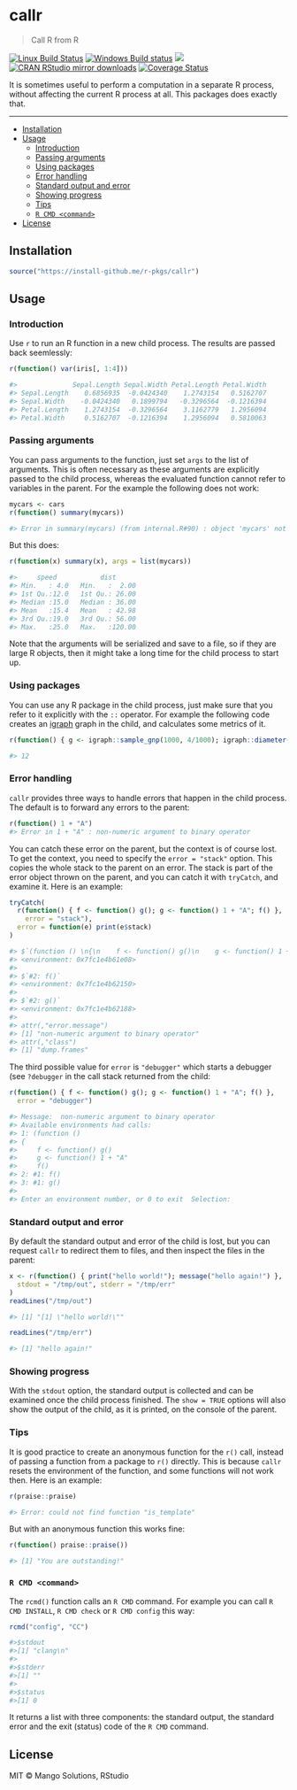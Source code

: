 
# callr

> Call R from R

[![Linux Build Status](https://travis-ci.org/r-pkgs/callr.svg?branch=master)](https://travis-ci.org/r-pkgs/callr)
[![Windows Build status](https://ci.appveyor.com/api/projects/status/github/r-pkgs/callr?svg=true)](https://ci.appveyor.com/project/gaborcsardi/callr)
[![](http://www.r-pkg.org/badges/version/callr)](http://www.r-pkg.org/pkg/callr)
[![CRAN RStudio mirror downloads](http://cranlogs.r-pkg.org/badges/callr)](http://www.r-pkg.org/pkg/callr)
[![Coverage Status](https://img.shields.io/codecov/c/github/r-pkgs/callr/master.svg)](https://codecov.io/github/r-pkgs/callr?branch=master)

It is sometimes useful to perform a computation in a separate R process,
without affecting the current R process at all. This packages does exactly
that.

---

  - [Installation](#installation)
  - [Usage](#usage)
    - [Introduction](#introduction)
    - [Passing arguments](#passing-arguments)
	- [Using packages](#using-packages)
	- [Error handling](#error-handling)
	- [Standard output and error](#standard-output-and-error)
	- [Showing progress](#showing-progress)
	- [Tips](#tips)
	- [`R CMD <command>`](#r-cmd-command)
  - [License](#license)

## Installation

```r
source("https://install-github.me/r-pkgs/callr")
```

## Usage

### Introduction

Use `r` to run an R function in a new child process. The results are
passed back seemlessly:

```r
r(function() var(iris[, 1:4]))

#>              Sepal.Length Sepal.Width Petal.Length Petal.Width
#> Sepal.Length    0.6856935  -0.0424340    1.2743154   0.5162707
#> Sepal.Width    -0.0424340   0.1899794   -0.3296564  -0.1216394
#> Petal.Length    1.2743154  -0.3296564    3.1162779   1.2956094
#> Petal.Width     0.5162707  -0.1216394    1.2956094   0.5810063
```

### Passing arguments

You can pass arguments to the function, just set `args` to the list of
arguments. This is often necessary as these arguments are explicitly
passed to the child process, whereas the evaluated function cannot
refer to variables in the parent. For the example the following does
not work:

```r
mycars <- cars
r(function() summary(mycars))

#> Error in summary(mycars) (from internal.R#90) : object 'mycars' not found
```

But this does:

```r
r(function(x) summary(x), args = list(mycars))

#>     speed           dist
#> Min.   : 4.0   Min.   :  2.00
#> 1st Qu.:12.0   1st Qu.: 26.00
#> Median :15.0   Median : 36.00
#> Mean   :15.4   Mean   : 42.98
#> 3rd Qu.:19.0   3rd Qu.: 56.00
#> Max.   :25.0   Max.   :120.00
```

Note that the arguments will be serialized and save to a file,
so if they are large R objects, then it might take a long time for the
child process to start up.

### Using packages

You can use any R package in the child process, just make sure that you
refer to it explicitly with the `::` operator. For example the following
code creates an [igraph](https://github.com/igraph/rigraph) graph
in the child, and calculates some metrics of it.

```r
r(function() { g <- igraph::sample_gnp(1000, 4/1000); igraph::diameter(g) })

#> 12
```

### Error handling

`callr` provides three ways to handle errors that happen in the
child process. The default is to forward any errors to the parent:

```r
r(function() 1 + "A")
#> Error in 1 + "A" : non-numeric argument to binary operator
```

You can catch these error on the parent, but the context is of course
lost. To get the context, you need to specify the `error = "stack"`
option. This copies the whole stack to the parent on an error.
The stack is part of the error object thrown on the parent, and you
can catch it with `tryCatch`, and examine it. Here is an example:

```r
tryCatch(
  r(function() { f <- function() g(); g <- function() 1 + "A"; f() },
    error = "stack"),
  error = function(e) print(e$stack)
)

#> $`(function () \n{\n    f <- function() g()\n    g <- function() 1 + "A"\n    f()`
#> <environment: 0x7fc1e4b61e08>
#>
#> $`#2: f()`
#> <environment: 0x7fc1e4b62150>
#>
#> $`#2: g()`
#> <environment: 0x7fc1e4b62188>
#>
#> attr(,"error.message")
#> [1] "non-numeric argument to binary operator"
#> attr(,"class")
#> [1] "dump.frames"
```

The third possible value for `error` is `"debugger"` which starts a
debugger (see `?debugger` in the call stack returned from the child:

```r
r(function() { f <- function() g(); g <- function() 1 + "A"; f() },
  error = "debugger")

#> Message:  non-numeric argument to binary operator
#> Available environments had calls:
#> 1: (function ()
#> {
#>     f <- function() g()
#>     g <- function() 1 + "A"
#>     f()
#> 2: #1: f()
#> 3: #1: g()
#>
#> Enter an environment number, or 0 to exit  Selection:
```

### Standard output and error

By default the standard output and error of the child is lost,
but you can request `callr` to redirect them to files, and then
inspect the files in the parent:

```r
x <- r(function() { print("hello world!"); message("hello again!") },
  stdout = "/tmp/out", stderr = "/tmp/err"
)
readLines("/tmp/out")

#> [1] "[1] \"hello world!\""

readLines("/tmp/err")

#> [1] "hello again!"
```

### Showing progress

With the `stdout` option, the standard output is collected and can
be examined once the child process finished. The `show = TRUE` options
will also show the output of the child, as it is printed, on the console
of the parent.

### Tips

It is good practice to create an anonymous function for the `r()` call,
instead of passing a function from a package to `r()` directly. This is
because `callr` resets the environment of the function, and some functions
will not work then. Here is an example:
```r
r(praise::praise)

#> Error: could not find function "is_template"
```

But with an anonymous function this works fine:
```r
r(function() praise::praise())

#> [1] "You are outstanding!"
```

### `R CMD <command>`

The `rcmd()` function calls an `R CMD` command. For example you can
call `R CMD INSTALL`, `R CMD check` or `R CMD config` this way:

```r
rcmd("config", "CC")

#>$stdout
#>[1] "clang\n"
#>
#>$stderr
#>[1] ""
#>
#>$status
#>[1] 0
```

It returns a list with three components: the standard output, the standard
error and the exit (status) code of the `R CMD` command.

## License

MIT © Mango Solutions, RStudio
